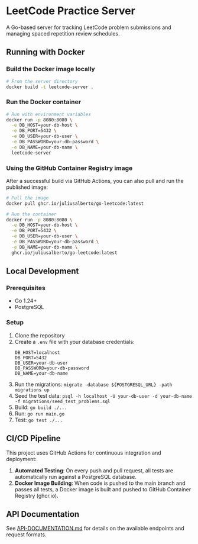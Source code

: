 # LeetCode Practice Server

A Go-based server for tracking LeetCode problem submissions and managing spaced repetition review schedules.

## Running with Docker

### Build the Docker image locally

```bash
# From the server directory
docker build -t leetcode-server .
```

### Run the Docker container

```bash
# Run with environment variables
docker run -p 8080:8080 \
  -e DB_HOST=your-db-host \
  -e DB_PORT=5432 \
  -e DB_USER=your-db-user \
  -e DB_PASSWORD=your-db-password \
  -e DB_NAME=your-db-name \
  leetcode-server
```

### Using the GitHub Container Registry image

After a successful build via GitHub Actions, you can also pull and run the published image:

```bash
# Pull the image
docker pull ghcr.io/juliusalberto/go-leetcode:latest

# Run the container
docker run -p 8080:8080 \
  -e DB_HOST=your-db-host \
  -e DB_PORT=5432 \
  -e DB_USER=your-db-user \
  -e DB_PASSWORD=your-db-password \
  -e DB_NAME=your-db-name \
  ghcr.io/juliusalberto/go-leetcode:latest
```

## Local Development

### Prerequisites

- Go 1.24+
- PostgreSQL

### Setup

1. Clone the repository
2. Create a `.env` file with your database credentials:
   ```
   DB_HOST=localhost
   DB_PORT=5432
   DB_USER=your-db-user
   DB_PASSWORD=your-db-password
   DB_NAME=your-db-name
   ```
3. Run the migrations: `migrate -database ${POSTGRESQL_URL} -path migrations up`
4. Seed the test data: `psql -h localhost -U your-db-user -d your-db-name -f migrations/seed_test_problems.sql`
5. Build: `go build ./...`
6. Run: `go run main.go`
7. Test: `go test ./...`

## CI/CD Pipeline

This project uses GitHub Actions for continuous integration and deployment:

1. **Automated Testing**: On every push and pull request, all tests are automatically run against a PostgreSQL database.
2. **Docker Image Building**: When code is pushed to the main branch and passes all tests, a Docker image is built and pushed to GitHub Container Registry (ghcr.io).

## API Documentation

See [API-DOCUMENTATION.md](API-DOCUMENTATION.md) for details on the available endpoints and request formats.